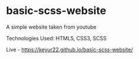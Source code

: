 # basic-scss-website
A simple website taken from youtube 

Technologies Used: HTML5, CSS3, SCSS

Live - https://keyur22.github.io/basic-scss-website/
